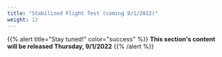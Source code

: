 ```yaml
---
title: "Stabilized Flight Test (coming 9/1/2022)"
weight: 12
---
```


{{% alert title="Stay tuned!" color="success" %}}
**This section's content will be released Thursday, 9/1/2022**
{{% /alert %}}
